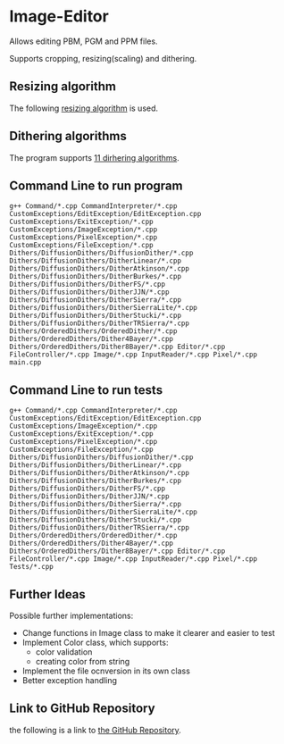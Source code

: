 # Image-Editor
Allows editing PBM, PGM and PPM files.

Supports cropping, resizing(scaling) and dithering.

## Resizing algorithm
The following [resizing algorithm](https://courses.cs.vt.edu/~masc1044/L17-Rotation/ScalingNN.html) is used.

## Dithering algorithms
The program supports [11 dirhering algorithms](https://tannerhelland.com/2012/12/28/dithering-eleven-algorithms-source-code.html).

## Command Line to run program
```
g++ Command/*.cpp CommandInterpreter/*.cpp CustomExceptions/EditException/EditException.cpp CustomExceptions/ExitException/*.cpp CustomExceptions/ImageException/*.cpp CustomExceptions/PixelException/*.cpp CustomExceptions/FileException/*.cpp Dithers/DiffusionDithers/DiffusionDither/*.cpp Dithers/DiffusionDithers/DitherLinear/*.cpp Dithers/DiffusionDithers/DitherAtkinson/*.cpp Dithers/DiffusionDithers/DitherBurkes/*.cpp Dithers/DiffusionDithers/DitherFS/*.cpp Dithers/DiffusionDithers/DitherJJN/*.cpp Dithers/DiffusionDithers/DitherSierra/*.cpp Dithers/DiffusionDithers/DitherSierraLite/*.cpp Dithers/DiffusionDithers/DitherStucki/*.cpp Dithers/DiffusionDithers/DitherTRSierra/*.cpp Dithers/OrderedDithers/OrderedDither/*.cpp Dithers/OrderedDithers/Dither4Bayer/*.cpp Dithers/OrderedDithers/Dither8Bayer/*.cpp Editor/*.cpp FileController/*.cpp Image/*.cpp InputReader/*.cpp Pixel/*.cpp main.cpp
```

## Command Line to run tests
```
g++ Command/*.cpp CommandInterpreter/*.cpp CustomExceptions/EditException/EditException.cpp CustomExceptions/ImageException/*.cpp CustomExceptions/ExitException/*.cpp CustomExceptions/PixelException/*.cpp CustomExceptions/FileException/*.cpp Dithers/DiffusionDithers/DiffusionDither/*.cpp Dithers/DiffusionDithers/DitherLinear/*.cpp Dithers/DiffusionDithers/DitherAtkinson/*.cpp Dithers/DiffusionDithers/DitherBurkes/*.cpp Dithers/DiffusionDithers/DitherFS/*.cpp Dithers/DiffusionDithers/DitherJJN/*.cpp Dithers/DiffusionDithers/DitherSierra/*.cpp Dithers/DiffusionDithers/DitherSierraLite/*.cpp Dithers/DiffusionDithers/DitherStucki/*.cpp Dithers/DiffusionDithers/DitherTRSierra/*.cpp Dithers/OrderedDithers/OrderedDither/*.cpp Dithers/OrderedDithers/Dither4Bayer/*.cpp Dithers/OrderedDithers/Dither8Bayer/*.cpp Editor/*.cpp FileController/*.cpp Image/*.cpp InputReader/*.cpp Pixel/*.cpp Tests/*.cpp
```

## Further Ideas
Possible further implementations:
- Change functions in Image class to make it clearer and easier to test
- Implement Color class, which supports:
  - color validation
  - creating color from string
- Implement the file ocnversion in its own class
- Better exception handling


## Link to GitHub Repository
the following is a link to [the GitHub Repository](https://github.com/ivtivan/Image-Editor).